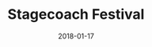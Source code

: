 ---
layout: site
title: "Stagecoach Festival"
date: 2018-01-17
categories: [entertainment]
version: 4.3.3
major: 4
minor: 3
patch: 3
slug: stagecoach-festival
link: http://www.stagecoachfestival.com/
permalink: /sites/:slug
---